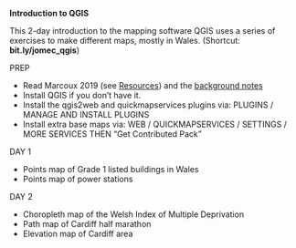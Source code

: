 **Introduction to QGIS**

This 2-day introduction to the mapping software QGIS uses a series of exercises to make different maps, mostly in Wales. (Shortcut: **bit.ly/jomec_qgis**)

PREP
- Read Marcoux 2019 (see [Resources](https://github.com/aodhanlutetiae/QGIS/blob/main/resources.md)) and the [background notes](https://github.com/aodhanlutetiae/QGIS/blob/main/background.md)
- Install QGIS if you don’t have it. 
- Install the qgis2web and quickmapservices plugins via: PLUGINS / MANAGE AND INSTALL PLUGINS
- Install extra base maps via: WEB / QUICKMAPSERVICES / SETTINGS / MORE SERVICES THEN “Get Contributed Pack”

DAY 1
- Points map of Grade 1 listed buildings in Wales
- Points map of power stations

DAY 2
- Choropleth map of the Welsh Index of Multiple Deprivation
- Path map of Cardiff half marathon
- Elevation map of Cardiff area
